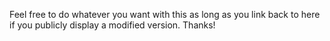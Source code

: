 Feel free to do whatever you want with this as long as you link back to here if you publicly display a modified version.  Thanks!
